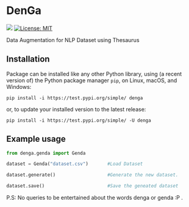 # DenGa
![](https://github.com/ankitshaw/denga/workflows/Build/badge.svg)
[![License: MIT](https://img.shields.io/badge/License-MIT-yellow.svg)](https://opensource.org/licenses/MIT)

Data Augmentation for NLP Dataset using Thesaurus


## Installation
Package can be installed like any other Python library, using (a recent version of) the Python package manager `pip`, on Linux, macOS, and Windows:
```
pip install -i https://test.pypi.org/simple/ denga
```
or, to update your installed version to the latest release:
```
pip install -i https://test.pypi.org/simple/ -U denga
```

## Example usage
```Python
from denga.genda import Genda

dataset = Genda("dataset.csv")       #Load Dataset

dataset.generate()                   #Generate the new dataset.

dataset.save()                       #Save the geneated dataset 
```

P.S: No queries to be entertained about the words denga or genda :P .
